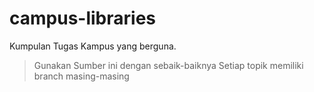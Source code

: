 # campus-libraries
Kumpulan Tugas Kampus yang berguna.


> Gunakan Sumber ini dengan sebaik-baiknya
> Setiap topik memiliki branch masing-masing
